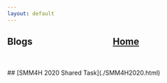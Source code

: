 ```yaml
---
layout: default
---
```



## Blogs  &nbsp;   &nbsp;   &nbsp;   &nbsp;   &nbsp;   &nbsp;   &nbsp;   &nbsp;   &nbsp;     &nbsp;   &nbsp;   &nbsp;   &nbsp;   &nbsp;   &nbsp;   &nbsp;   &nbsp;   &nbsp;      [Home](./) 
<br>
<br>
## [SMM4H 2020 Shared Task](./SMM4H2020.html) &nbsp;   &nbsp;
